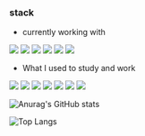 ### stack
- currently working with  
  
<img src="https://img.shields.io/badge/HTML5-E34F26?style=for-the-badge&logo=html5&logoColor=white"></img>
<img src="https://img.shields.io/badge/CSS3-1572B6?style=for-the-badge&logo=css3&logoColor=white"></img>
<img src="https://img.shields.io/badge/JavaScript-323330?style=for-the-badge&logo=javascript&logoColor=F7DF1E"></img>
<img src="https://img.shields.io/badge/TypeScript-007ACC?style=for-the-badge&logo=typescript&logoColor=white"></img>
<img src="https://img.shields.io/badge/React-20232A?style=for-the-badge&logo=react&logoColor=61DAFB"></img>
<img src="https://img.shields.io/badge/Redux-593D88?style=for-the-badge&logo=redux&logoColor=white"></img>

- What I used to study and work  
  
<img src="https://img.shields.io/badge/Svelte-4A4A55?style=for-the-badge&logo=svelte&logoColor=FF3E00"></img>
<img src="https://img.shields.io/badge/Node.js-43853D?style=for-the-badge&logo=node.js&logoColor=white"></img>
<img src="https://img.shields.io/badge/Express.js-404D59?style=for-the-badge"></img>
<img src="https://img.shields.io/badge/Dart-0175C2?style=for-the-badge&logo=dart&logoColor=white"></img>
<img src="https://img.shields.io/badge/Flutter-02569B?style=for-the-badge&logo=flutter&logoColor=white"></img>
<img src="https://img.shields.io/badge/SQLite-07405E?style=for-the-badge&logo=sqlite&logoColor=white"></img>
<img src="https://img.shields.io/badge/Android-3DDC84?style=for-the-badge&logo=android&logoColor=white"></img>

![Anurag's GitHub stats](https://github-readme-stats.vercel.app/api?username=devmemory&show_icons=true&count_private=true&theme=dracula)

![Top Langs](https://github-readme-stats.vercel.app/api/top-langs/?username=devmemory&&layout=compact&theme=dracula)

<!--
**devmemory/devmemory** is a ✨ _special_ ✨ repository because its `README.md` (this file) appears on your GitHub profile.

Here are some ideas to get you started:

- 🔭 I’m currently working on ...
- 🌱 I’m currently learning ...
- 👯 I’m looking to collaborate on ...
- 🤔 I’m looking for help with ...
- 💬 Ask me about ...
- 📫 How to reach me: ...
- 😄 Pronouns: ...
- ⚡ Fun fact: ...
-->
